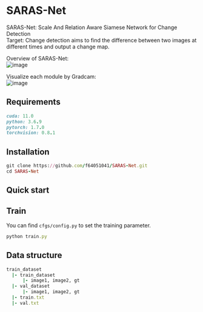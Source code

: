 # SARAS-Net
SARAS-Net: Scale And Relation Aware Siamese Network for Change Detection  
Target: Change detection aims to find the difference between two images at different times and output a change map.  

Overview of SARAS-Net:  
![image](https://github.com/f64051041/SARAS-Net/blob/main/image/model.jpg)

Visualize each module by Gradcam:   
![image](https://github.com/f64051041/SARAS-Net/blob/main/image/structure_heatmap.jpg)

## Requirements
```ruby
cuda: 11.0  
python: 3.6.9  
pytorch: 1.7.0  
torchvision: 0.8.1 
```
## Installation
```ruby
git clone https://github.com/f64051041/SARAS-Net.git  
cd SARAS-Net  
```

## Quick start

## Train
You can find `cfgs/config.py` to set the training parameter.
```ruby
python train.py
```

## Data structure
```ruby
train_dataset  
  |- train_dataset 
      |- image1, image2, gt  
  |- val_dataset  
      |- image1, image2, gt  
  |- train.txt
  |- val.txt
```
